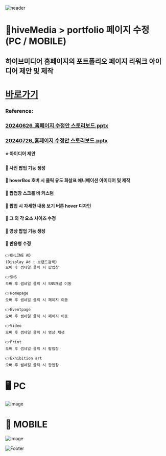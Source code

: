 ![header](https://capsule-render.vercel.app/api?type=wave&color=auto&height=150&section=header&text=2024.%2007.%2015%20-%202024.%2007.%2031&fontSize=60)

# 🔵hiveMedia > portfolio 페이지 수정 (PC / MOBILE)
## 하이브미디어 홈페이지의 포트폴리오 페이지 리워크 아이디어 제안 및 제작

# <a href="https://baesub.github.io/Tue_Report/1114/kakao/home.html"> 바로가기 </a>


### Reference:
### [20240626_홈페이지 수정안 스토리보드.pptx](https://github.com/user-attachments/files/17675041/20240626_.pptx) <br>
### [20240726_홈페이지 수정안 스토리보드.pptx](https://github.com/user-attachments/files/17675040/20240726_.pptx)

#### ⭐ 아이디어 제안
#### 💭 사진 팝업 기능 생성 <br>
#### 💭 hoverBox 호버 시 클릭 유도 화살표 애니메이션 아이디어 및 제작 <br>
#### 💭 팝업창 스크롤 바 커스텀 <br>
#### 💭 팝업 시 자세한 내용 보기 버튼 hover 디자인 <br>
#### 💭 그 외 각 요소 사이즈 수정 <br>
#### 💭 영상 팝업 기능 생성 <br>
#### 💭 반응형 수정 <br>


```
👉ONLINE AD
(Display Ad + 브랜드검색)
오버 후 썸네일 클릭 시 팝업창

👉SNS
오버 후 썸네일 클릭 시 SNS채널 이동

👉Homepage
오버 후 썸네일 클릭 시 페이지 이동

👉Eventpage
오버 후 썸네일 클릭 시 페이지 이동

👉Video
오버 후 썸네일 클릭 시 영상 재생

👉Print
오버 후 썸네일 클릭 시 팝업창

👉Exhibition art
오버 후 썸네일 클릭 시 팝업창
```

# 🖥️ PC
![image](https://github.com/user-attachments/assets/bca821c1-0e07-4ef2-9eb5-d02da4153560) <br>

# 📱 MOBILE
![image](https://github.com/user-attachments/assets/1e75fea5-cca5-4fbe-a8e4-6a53ccee5d4a)






![Footer](https://capsule-render.vercel.app/api?type=waving&color=auto&height=200&section=footer)

